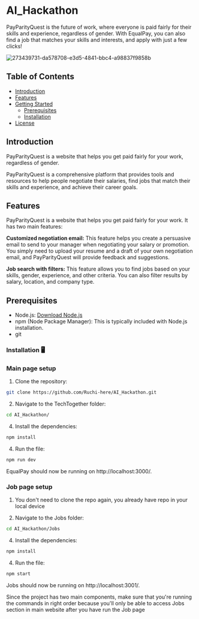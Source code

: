 # AI_Hackathon
PayParityQuest is the future of work, where everyone is paid fairly for their skills and experience, regardless of gender. With EqualPay, you can also find a job that matches your skills and interests, and apply with just a few clicks!

![273439731-da578708-e3d5-4841-bbc4-a98837f9858b](https://github.com/Ruchi-here/AI_Hackathon/assets/122676573/e3ffd1f9-b394-4501-9be9-79df43095705)



## Table of Contents
- [Introduction](#introduction)
- [Features](#features)
- [Getting Started](#getting-started)
  - [Prerequisites](#prerequisites)
  - [Installation](#installation)
- [License](#license)

## Introduction
PayParityQuest is a website that helps you get paid fairly for your work, regardless of gender.

PayParityQuest is a comprehensive platform that provides tools and resources to help people negotiate their salaries, find jobs that match their skills and experience, and achieve their career goals.

## Features
PayParityQuest is a website that helps you get paid fairly for your work. It has two main features:

**Customized negotiation email:** This feature helps you create a persuasive email to send to your manager when negotiating your salary or promotion. You simply need to upload your resume and a draft of your own negotiation email, and PayParityQuest will provide feedback and suggestions.

**Job search with filters:** This feature allows you to find jobs based on your skills, gender, experience, and other criteria. You can also filter results by salary, location, and company type.

## Prerequisites
- Node.js: [Download Node.js](https://nodejs.org/)
- npm (Node Package Manager): This is typically included with Node.js installation.
- git

### Installation 🖥️

### Main page setup

1. Clone the repository:

```bash
git clone https://github.com/Ruchi-here/AI_Hackathon.git
```
   
2. Navigate to the TechTogether folder:

```bash
cd AI_Hackathon/
```

4. Install the dependencies:

```bash
npm install
```

4. Run the file:

```bash
npm run dev
```

EqualPay should now be running on http://localhost:3000/.

### Job page setup

1. You don't need to clone the repo again, you already have repo in your local device

2. Navigate to the Jobs folder:

```bash
cd AI_Hackathon/Jobs
```

4. Install the dependencies:

```bash
npm install
```

4. Run the file:

```bash
npm start
```
Jobs should now be running on http://localhost:3001/.

Since the project has two main components, make sure that you're running the commands in right order because you'll only be able to access Jobs section in main website after you have run the Job page



